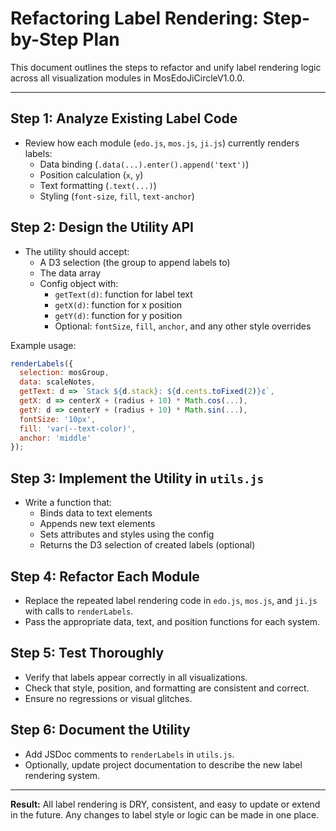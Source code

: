 # Refactoring Label Rendering: Step-by-Step Plan

This document outlines the steps to refactor and unify label rendering logic across all visualization modules in MosEdoJiCircleV1.0.0.

---

## Step 1: Analyze Existing Label Code
- Review how each module (`edo.js`, `mos.js`, `ji.js`) currently renders labels:
  - Data binding (`.data(...).enter().append('text')`)
  - Position calculation (`x`, `y`)
  - Text formatting (`.text(...)`)
  - Styling (`font-size`, `fill`, `text-anchor`)

## Step 2: Design the Utility API
- The utility should accept:
  - A D3 selection (the group to append labels to)
  - The data array
  - Config object with:
    - `getText(d)`: function for label text
    - `getX(d)`: function for x position
    - `getY(d)`: function for y position
    - Optional: `fontSize`, `fill`, `anchor`, and any other style overrides

Example usage:
```js
renderLabels({
  selection: mosGroup,
  data: scaleNotes,
  getText: d => `Stack ${d.stack}: ${d.cents.toFixed(2)}¢`,
  getX: d => centerX + (radius + 10) * Math.cos(...),
  getY: d => centerY + (radius + 10) * Math.sin(...),
  fontSize: '10px',
  fill: 'var(--text-color)',
  anchor: 'middle'
});
```

## Step 3: Implement the Utility in `utils.js`
- Write a function that:
  - Binds data to text elements
  - Appends new text elements
  - Sets attributes and styles using the config
  - Returns the D3 selection of created labels (optional)

## Step 4: Refactor Each Module
- Replace the repeated label rendering code in `edo.js`, `mos.js`, and `ji.js` with calls to `renderLabels`.
- Pass the appropriate data, text, and position functions for each system.

## Step 5: Test Thoroughly
- Verify that labels appear correctly in all visualizations.
- Check that style, position, and formatting are consistent and correct.
- Ensure no regressions or visual glitches.

## Step 6: Document the Utility
- Add JSDoc comments to `renderLabels` in `utils.js`.
- Optionally, update project documentation to describe the new label rendering system.

---

**Result:**
All label rendering is DRY, consistent, and easy to update or extend in the future. Any changes to label style or logic can be made in one place.
